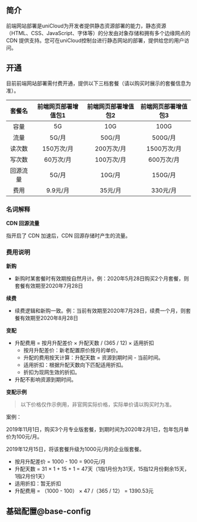 ## 简介

前端网站部署是uniCloud为开发者提供静态资源部署的能力，静态资源（HTML、CSS、JavaScript、字体等）的分发由对象存储和拥有多个边缘网点的 CDN 提供支持。您可在uniCloud控制台进行静态网站的部署，提供给您的用户访问。

## 开通

目前前端网站部署需付费开通，提供以下三档套餐（请以购买时展示的套餐信息为准）。

|套餐名		|前端网页部署增值包1|前端网页部署增值包2|前端网页部署增值包3|
|:-:			|:-:								|:-:								|:-:								|
|容量			|5G									|10G								|100G								|
|流量			|5G/月							|50G/月							|500G/月						|
|读次数		|150万次/月					|200万次/月					|1500万次/月				|
|写次数		|60万次/月					|100万次/月					|600万次/月					|
|回源流量	|5G/月							|10G/月							|150G/月						|
|费用			|9.9元/月						|35元/月						|330元/月						|

### 名词解释

**CDN 回源流量**

指开启了 CDN 加速后，CDN 回源存储时产生的流量。


### 费用说明

**新购**

- 新购时某套餐时有效期按自然月计。例：2020年5月28日购买2个月套餐，则套餐有效期至2020年7月28日

**续费**

- 续费逻辑和新购一致。例：当前有效期至2020年7月28日，续费一个月，则套餐有效期至2020年8月28日

**变配**

- 升配费用 = 按月升配差价 × 升配天数 / (365 / 12) × 适用折扣
  - 按月升配差价：新老配置原价按月的单价。
  - 升配的费用按天计算：升配天数 = 资源到期时间 - 当前时间。
  - 适用折扣：根据升配天数向下匹配适用折扣。
  - 折扣为现网生效的折扣。
- 升配不影响资源到期时间。

**变配示例**

>以下价格仅作示例用，非官网实际价格，实际单价请以购买时为准。

案例：

2019年11月1日，购买3个月专业版套餐，到期时间为2020年2月1日，包年包月单价为100元/月。

2019年12月15日，将该套餐升级为1000元/月的企业版套餐。

- 按月升配差价 = 1000 - 100 = 900元/月
- 升配天数 = 31 × 1 + 15 + 1 = 47天（1指1月份为31天，15指12月份剩余15天， 1指2月份1天）
- 适用折扣：暂无折扣
- 升配费用 = （1000 - 100） × 47 /（365 / 12） = 1390.53元

## 基础配置@base-config

